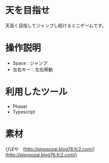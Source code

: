 天を目指せ
====

天高く目指してジャンプし続けるミニゲームです。

操作説明
====

- Space : ジャンプ
- 左右キー：左右移動


利用したツール
====
- Phaser
- Typescript


素材
====
ぴぽや　[http://piposozai.blog76.fc2.com/](http://piposozai.blog76.fc2.com/)

